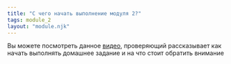 ```yaml
---
title: "С чего начать выполнение модуля 2?"
tags: module_2
layout: "module.njk"
---
```


Вы можете посмотреть данное <a href="https://www.loom.com/share/c507abecbdc94cbc8619b34da9b6e333" target="_blank">видео</a>, проверяющий рассказывает как начать выполнять домашнее задание и на что стоит обратить внимание
